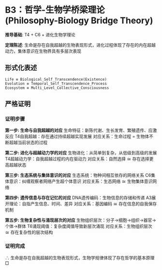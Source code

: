 # B3：哲学-生物学桥梁理论 (Philosophy-Biology Bridge Theory)

**推导基础**: T4 + C6 + 进化生物学理论

**定理陈述**: 生命是存在自我超越的生物表现形式，进化过程体现了存在的内在超越动力，集体意识在生物界具有多层次表现

## 形式化表述
```
Life ≡ Biological_Self_Transcendence(Existence)
Evolution ≡ Temporal_Self_Transcendence_Process
Ecosystem ≡ Multi_Level_Collective_Consciousness
```

## 严格证明

### 证明步骤

**第一步: 生命与自我超越的对应**
生命特征：新陈代谢、生长发育、繁殖遗传、应激反应
T4自我超越：存在通过持续超越实现发展
对应关系：生命过程 = 生物体不断超越当前状态的过程

**第二步: 进化与超越动力学的对应**
生物进化：从简单到复杂，从低级到高级的发展
T4超越动力学：自我超越过程的内在驱动力
对应关系：自然选择 ≅ 存在选择更高超越状态

**第三步: 生态系统与集体意识的对应**
生态系统：物种间相互依存的网络关系
C6集体意识：纠缠观察者网络产生超个体意识
对应关系：生态网络 ≅ 生物集体意识网络

**第四步: 遗传信息与存在记忆的对应**
DNA遗传编码：生物信息的存储和传递
A3展开理论：自指产生信息、时间、差异
对应关系：基因编码 ≅ 存在信息的自我保存机制

**第五步: 生物复杂性与涌现层次的对应**
生物组织层次：分子→细胞→组织→器官→个体→群体
T6涌现阈值：复杂度阈值导致新层次涌现
对应关系：生物组织层次 ≅ 存在复杂性的层次结构

### 证明完成
∴ 生命是存在自我超越的生物表现形式，生物学规律体现了存在哲学的基本原理 □